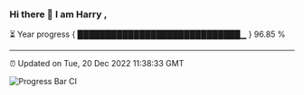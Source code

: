 ### Hi there 👋 I am Harry , 

⏳ Year progress { █████████████████████████████▁ } 96.85 %

---

⏰ Updated on Tue, 20 Dec 2022 11:38:33 GMT

![Progress Bar CI](https://github.com/duykhang68/duykhang68/workflows/Progress%20Bar%20CI/badge.svg)
